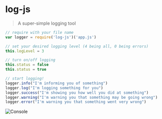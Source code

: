 # log-js

> A super-simple logging tool

```node.js
// require with your file name
var logger = require('log-js')('app.js')

// set your desired logging level (4 being all, 0 being errors)
this.logLevel = 3

// turn on/off logging
this.status = false
this.status = true

// start logging!
logger.info("I'm informing you of something")
logger.log("I'm logging something for you")
logger.success("I'm showing you how well you did at something")
logger.warning("I'm warning you that something may be going wrong")
logger.error("I'm warning you that something went very wrong")
```

![Console](https://i.imgur.com/GBPPc1J.png)
